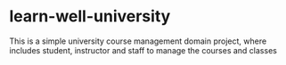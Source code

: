# learn-well-university
This is a simple university course management domain project, where includes student, instructor and staff to manage the courses and classes
